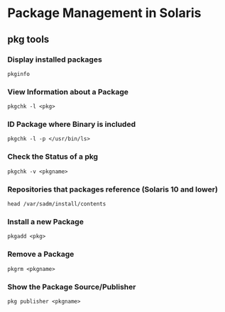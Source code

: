 # Package Management in Solaris

## pkg tools

### Display installed packages

```
pkginfo
```

### View Information about a Package

```
pkgchk -l <pkg>
```

### ID Package where Binary is included

```
pkgchk -l -p </usr/bin/ls>
```

### Check the Status of a pkg

```
pkgchk -v <pkgname>
```

### Repositories that packages reference (Solaris 10 and lower)

```
head /var/sadm/install/contents
```

### Install a new Package

```
pkgadd <pkg>
```

### Remove a Package

```
pkgrm <pkgname>
```

### Show the Package Source/Publisher

```
pkg publisher <pkgname>
```

